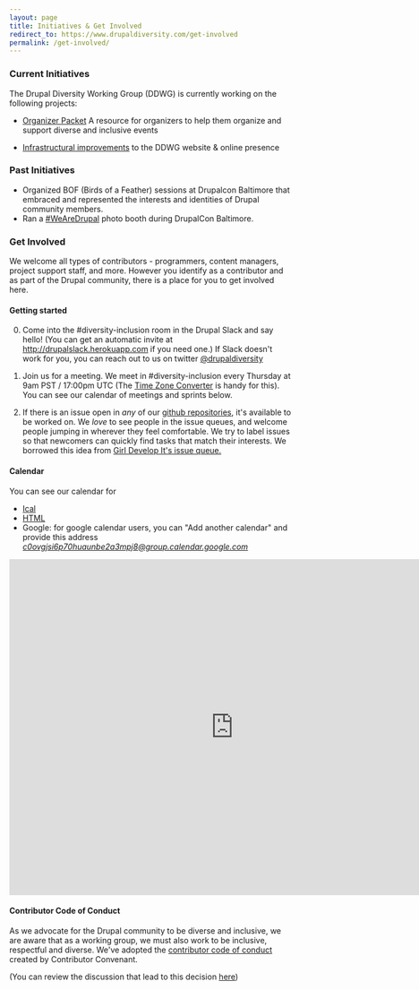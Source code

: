 ```yaml
---
layout: page
title: Initiatives & Get Involved
redirect_to: https://www.drupaldiversity.com/get-involved
permalink: /get-involved/
---
```


### Current Initiatives
The Drupal Diversity Working Group (DDWG) is currently working on the following projects:

   * <a href="https://github.com/drupaldiversity/event-organizer-packet">Organizer Packet</a> A resource for organizers to help them organize and support diverse and inclusive events

   * <a href="https://github.com/drupaldiversity/administration/issues">Infrastructural improvements</a> to the DDWG website & online presence

### Past Initiatives

   * Organized BOF (Birds of a Feather) sessions at Drupalcon Baltimore that embraced and represented the interests and identities of Drupal community members.
   * Ran a <a href="https://twitter.com/hashtag/WeAreDrupal?src=hash">#WeAreDrupal</a> photo booth during DrupalCon Baltimore.

### Get Involved

We welcome all types of contributors - programmers, content managers, project support staff, and more.  However you identify as a contributor and as part of the Drupal community, there is a place for you to get involved here.


#### Getting started

0. Come into the #diversity-inclusion room in the Drupal Slack and say hello!
(You can get an automatic invite at <a href="http://drupalslack.herokuapp.com">http://drupalslack.herokuapp.com</a> if you need one.) If Slack doesn't work for you, you can reach out to us on twitter <a href="http://www.twitter.com/drupaldiversity">@drupaldiversity</a>

1. Join us for a meeting.  We meet in #diversity-inclusion every Thursday at 9am PST / 17:00pm UTC (The <a href="http://www.thetimezoneconverter.com/">Time Zone Converter</a> is handy for this).  You can see our calendar of meetings and sprints below.

2. If there is an issue open in *any* of our <a href="https://github.com/drupaldiversity">github repositories</a>, it's available to be worked on. We *love* to see people in the issue queues, and welcome people jumping in wherever they feel comfortable.  We try to label issues so that newcomers can quickly find tasks that match their interests.  We borrowed this idea from <a href="https://github.com/girldevelopit/gdi-website/issues">Girl Develop It's issue queue.</a>


#### Calendar
You can see our calendar for
  - <a href="https://calendar.google.com/calendar/ical/c0ovgjsi6p70huaunbe2a3mpj8%40group.calendar.google.com/public/basic.ics">Ical</a>
  - <a href="https://calendar.google.com/calendar/embed?src=c0ovgjsi6p70huaunbe2a3mpj8%40group.calendar.google.com&amp;ctz=America/Los_Angeles">HTML</a>
  - Google: for google calendar users, you can "Add another calendar" and provide this address <em><a href="mailto:c0ovgjsi6p70huaunbe2a3mpj8@group.calendar.google.com">c0ovgjsi6p70huaunbe2a3mpj8@group.calendar.google.com</a></em>

  <iframe src="https://calendar.google.com/calendar/embed?src=c0ovgjsi6p70huaunbe2a3mpj8%40group.calendar.google.com&ctz=America/Los_Angeles" style="border: 0" width="800" height="600" frameborder="0" scrolling="no"></iframe>

#### Contributor Code of Conduct
As we advocate for the Drupal community to be diverse and inclusive, we are aware that as a working group, we must also work to be inclusive, respectful and diverse.  We've adopted the <a href="http://contributor-covenant.org/version/1/4/">contributor code of conduct</a> created by Contributor Convenant.

(You can review the discussion that lead to this decision <a href="https://github.com/drupaldiversity/administration/issues/13">here</a>)
